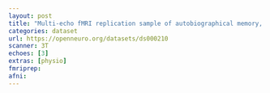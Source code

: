 ```yaml
---
layout: post
title: "Multi-echo fMRI replication sample of autobiographical memory, prospection and theory of mind reasoning tasks"
categories: dataset
url: https://openneuro.org/datasets/ds000210
scanner: 3T
echoes: [3]
extras: [physio]
fmriprep:
afni:
---
```

